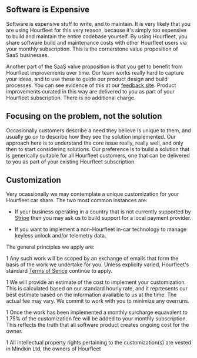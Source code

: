 ## Software is Expensive

Software is expensive stuff to write, and to maintain. It is very likely that you are using Hourfleet for this very reason, because it's simply too expensive to build and maintain the entire codebase yourself. By using Hourfleet, you share software build and maintenance costs with other Hourfleet users via your monthly subscription. This is the cornerstone value proposition of SaaS businesses.  

Another part of the SaaS value proposition is that you get to benefit from Hourfleet improvements over time. Our team works really hard to capture your ideas, and to use these to guide our product design and build processes. You can see evidence of this at our [feedback site](http://feedback.hourfleet.com). Product improvements curated in this way are delivered to you as part of your Hourfleet subscription. There is no additional charge.

## Focusing on the problem, not the solution  

Occasionally customers describe a need they believe is unique to them, and usually go on to describe how they see the solution implemented. Our approach here is to understand the core issue really, really well, and only then to start considering solutions. Our preference is to build a solution that is generically suitable for all Hourfleet customers, one that can be delivered to you as part of your existing Hourfleet subscription.

## Customization  

Very ocassionally we may contemplate a unique customization for your Hourfleet car share. The two most common instances are: 

- If your business operating in a country that is not currently supported by [Stripe](https://stripe.com/global) then you may ask us to build support for a local payment provider.

- If you want to implement a non-Hourfleet in-car technology to manage keyless unlock and/or telemetry data.  

The general principles we apply are:

1 Any such work will be scoped by an exchange of emails that form the basis of the work we undertake for you. Unless explicity varied, Hourfleet's standard [Terms of Serice](https://www.wix.hourfleet.com/terms) continue to apply.

1 We will provide an estimate of the cost to implement your customization. This is calculated based on our standard hourly rate, and it reprtesents our best estimate based on the information available to us at the time. The actual fee may vary. We commit to work with you to minimize any overruns.

1 Once the work has been implemented a monthly surcharge equavalent to 1.75% of the customization fee will be added to your monthly subscription. This reflects the truth that all software product creates ongoing cost for the owner.

1 All intellectual property rights pertaining to the customization(s) are vested in Mindkin Ltd, the owners of Hourfleet  

